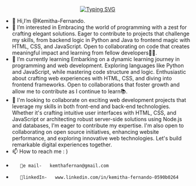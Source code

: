 <p align="center"><a href="https://git.io/typing-svg"><img src="https://readme-typing-svg.herokuapp.com?font=Fira+Code&pause=1000&color=71F71F&random=false&width=600&lines=%F0%9F%91%8B+Hi%2C+I%E2%80%99m+Kemitha-Fernando.;%F0%9F%92%A1+Enthusiastic+coder%2C+eager+to+collaborate!%F0%9F%A7%A0;%F0%9F%8C%9F+Passionate+about+continuous+learning.%F0%9F%8C%B1;%F0%9F%92%9B%F0%9F%94%AELet's+create+something+amazing+together!%F0%9F%92%BB+" alt="Typing SVG" /></a></p>

- 👋 Hi,I’m @Kemitha-Fernando.
- 👀 I’m interested in  Embracing the world of programming with a zest for crafting elegant solutions. Eager to contribute to projects that challenge my skills, from backend logic in Python and Java to frontend magic with HTML, CSS, and JavaScript. Open to collaborating on code that creates meaningful impact and learning from fellow developers👨‍💻.
- 🌱 I’m currently learning Embarking on a dynamic learning journey in programming and web development. Exploring languages like Python and JavaScript, while mastering code structure and logic. Enthusiastic about crafting web experiences with HTML, CSS, and diving into frontend frameworks. Open to collaborations that foster growth and allow me to contribute as I continue to learn📚.
- 💞️ I'm looking to collaborate on exciting web development projects that leverage my skills in both front-end and back-end technologies. Whether it's crafting intuitive user interfaces with HTML, CSS, and JavaScript or architecting robust server-side solutions using Node.js and databases, I'm eager to contribute my expertise. I'm also open to collaborating on open source initiatives, enhancing website performance, and exploring innovative web technologies. Let's build remarkable digital experiences together.
- 📫 How to reach me : )
-        💌e mail-   kemthafernan@gmail.com
-        💠linkedIn-   www.linkedin.com/in/kemitha-fernando-0590b0264
<!---
Kemitha-Fernando/Kemitha-Fernando is a ✨ special ✨ repository because its `README.md` (this file) appears on your GitHub profile.
You can click the Preview link to take a look at your changes.
--->
